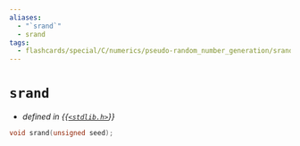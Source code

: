 ```yaml
---
aliases:
  - "`srand`"
  - srand
tags:
  - flashcards/special/C/numerics/pseudo-random_number_generation/srand
---
```


# `srand`

- _defined in {{[`<stdlib.h>`](../../../../general/C%20standard%20library.md)}}_

```C
void srand(unsigned seed);
```
